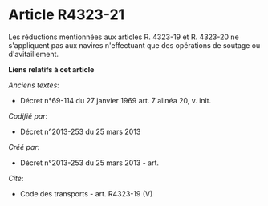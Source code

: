 # Article R4323-21

Les réductions mentionnées aux articles R. 4323-19 et R. 4323-20 ne s'appliquent pas aux navires n'effectuant que des
opérations de soutage ou d'avitaillement.

**Liens relatifs à cet article**

_Anciens textes_:

  - Décret n°69-114 du 27 janvier 1969 art. 7 alinéa 20, v. init.

_Codifié par_:

  - Décret n°2013-253 du 25 mars 2013

_Créé par_:

  - Décret n°2013-253 du 25 mars 2013 - art.

_Cite_:

  - Code des transports - art. R4323-19 (V)
